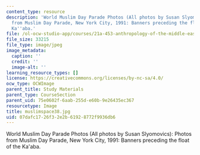 ```yaml
---
content_type: resource
description: 'World Muslim Day Parade Photos (All photos by Susan Slyomovics): Photos
  from Muslim Day Parade, New York City, 1991: Banners preceding the float of the
  Ka''aba.'
file: /ol-ocw-studio-app/courses/21a-453-anthropology-of-the-middle-east-spring-2004/07dafc1726f32e2b61928772f9936db6_muslimspace38.jpg
file_size: 33215
file_type: image/jpeg
image_metadata:
  caption: ''
  credit: ''
  image-alt: ''
learning_resource_types: []
license: https://creativecommons.org/licenses/by-nc-sa/4.0/
ocw_type: OCWImage
parent_title: Study Materials
parent_type: CourseSection
parent_uid: 75e0602f-6aab-255d-e60b-9e26435ec367
resourcetype: Image
title: muslimspace38.jpg
uid: 07dafc17-26f3-2e2b-6192-8772f9936db6
---
```

World Muslim Day Parade Photos (All photos by Susan Slyomovics): Photos from Muslim Day Parade, New York City, 1991: Banners preceding the float of the Ka'aba.